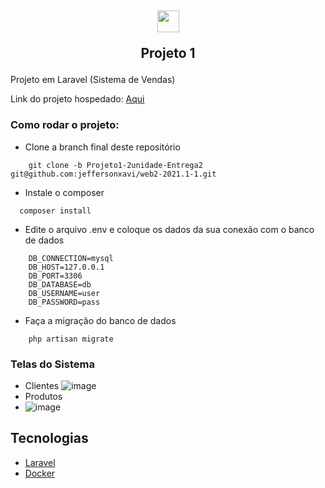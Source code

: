 <h2 align="center">
  <img src="http://logonoid.com/images/laravel-logo.png" width="35">
  <p> Projeto 1</p>
</h2>
Projeto em Laravel (Sistema de Vendas)

Link do projeto hospedado: <a href="http://sistemavendaweb.herokuapp.com" target="_blank">Aqui</a>


### Como rodar o projeto: #

- Clone a branch final deste repositório 
```
    git clone -b Projeto1-2unidade-Entrega2 git@github.com:jeffersonxavi/web2-2021.1-1.git
```

- Instale o composer
```
  composer install
```

- Edite o arquivo .env e coloque os dados da sua conexão com o banco de dados
```
    DB_CONNECTION=mysql
    DB_HOST=127.0.0.1
    DB_PORT=3306
    DB_DATABASE=db
    DB_USERNAME=user
    DB_PASSWORD=pass
```

- Faça a migração do banco de dados
```
    php artisan migrate
```

### Telas do Sistema
- Clientes 
  ![image](https://user-images.githubusercontent.com/81382639/155907529-eb555165-d559-4066-947d-cc281c241bb9.png)
- Produtos
- ![image](https://user-images.githubusercontent.com/81382639/155907603-a566c55c-7e5f-4a69-a698-400a2ab25c3b.png)



## Tecnologias
* <a href="https://laravel.com//" target="_blank">Laravel</a>
* <a href="https://docker.com//" target="_blank">Docker</a>
